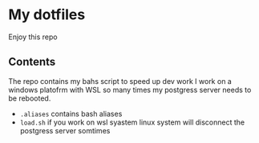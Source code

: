 # My dotfiles
Enjoy this repo 

## Contents
The repo contains my bahs script to speed up dev work I work on a windows platofrm with WSL so many times my postgress server needs to be rebooted.

* `.aliases` contains bash aliases
* `load.sh` if you work on wsl syastem linux system will  disconnect the postgress server somtimes 



